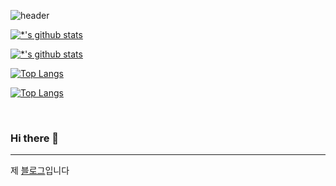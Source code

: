 ![header](https://capsule-render.vercel.app/api?type=wave&color=auto&height=300&section=header&text=똥글's%20world&fontSize=90)

[![*'s github stats](https://github-readme-stats.vercel.app/api?username=sunghyun98)](https://github.com/sunghyun9)

[![*'s github stats](https://github-readme-stats.vercel.app/api?username=sunghyun9&show_icons=true&theme=radical)](https://github.com/sunghyun98)

[![Top Langs](https://github-readme-stats.vercel.app/api/top-langs/?username=sunghyun98)](https://github.com/sunghyun98/github-readme-stats)

[![Top Langs](https://github-readme-stats.vercel.app/api/top-langs/?username=sunghyun98&layout=compact)](https://github.com/sunghyun98/github-readme-stats)
<!--
![C](https://img.shields.io/badge/-C-123456?style=flat-square&logo=C&logoColor=black)
![자바](https://img.shields.io/badge/-자바-007396?style=flat&logo=Java&logoColor=ffffff)
![Spring](https://img.shields.io/badge/-Spring-6DB33F?style=for-the-badge&logo=Spring&logoColor=white)
![TypeScript](https://img.shields.io/badge/-TypeScript-3178C6?style=flat-square&logo=TypeScript&logoColor=white)
![Serverless](https://img.shields.io/badge/-Serverless-FD5750?style=flat-square&logo=Serverless&logoColor=magenta)
![MariaDB](https://img.shields.io/badge/-MariaDB-1F305F?style=flat-square&logo=mariadb&logoColor=white)
-->
​

### Hi there 👋
---

제 [블로그](https://best-ddongle.tistory.com/)입니다


<!--
**sunghyun98/sunghyun98** is a ✨ _special_ ✨ repository because its `README.md` (this file) appears on your GitHub profile.

Here are some ideas to get you started:

- 🔭 I’m currently working on ...
- 🌱 I’m currently learning ...
- 👯 I’m looking to collaborate on ...
- 🤔 I’m looking for help with ...
- 💬 Ask me about ...
- 📫 How to reach me: ...
- 😄 Pronouns: ...
- ⚡ Fun fact: ...
-->
